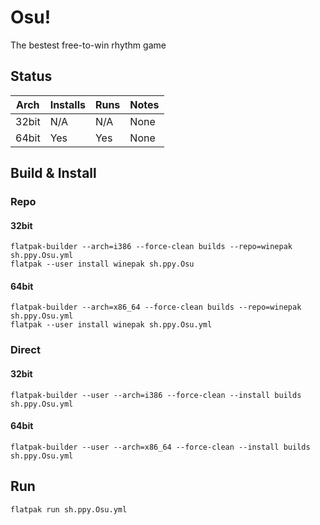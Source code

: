 # Osu!
The bestest free-to-win rhythm game

## Status

| Arch  | Installs | Runs | Notes |
| ----- | -------- | ---- | ----- |
| 32bit | N/A      | N/A  | None  |
| 64bit | Yes      | Yes  | None  |

## Build & Install
### Repo
#### 32bit

    flatpak-builder --arch=i386 --force-clean builds --repo=winepak sh.ppy.Osu.yml
    flatpak --user install winepak sh.ppy.Osu
    
#### 64bit

    flatpak-builder --arch=x86_64 --force-clean builds --repo=winepak sh.ppy.Osu.yml
    flatpak --user install winepak sh.ppy.Osu.yml

### Direct
#### 32bit

    flatpak-builder --user --arch=i386 --force-clean --install builds sh.ppy.Osu.yml
    
#### 64bit

    flatpak-builder --user --arch=x86_64 --force-clean --install builds sh.ppy.Osu.yml

## Run

    flatpak run sh.ppy.Osu.yml

